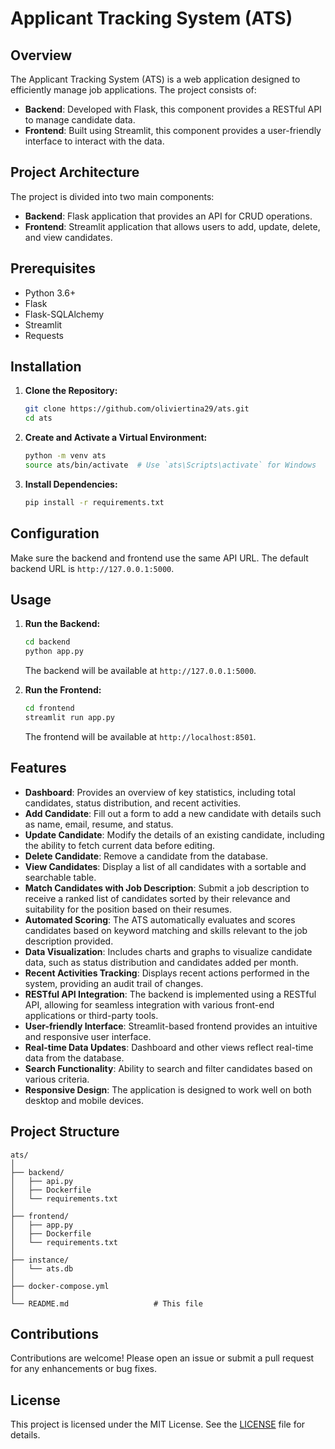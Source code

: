 # Applicant Tracking System (ATS)

## Overview

The Applicant Tracking System (ATS) is a web application designed to efficiently manage job applications. The project consists of:

- **Backend**: Developed with Flask, this component provides a RESTful API to manage candidate data.
- **Frontend**: Built using Streamlit, this component provides a user-friendly interface to interact with the data.

## Project Architecture

The project is divided into two main components:

- **Backend**: Flask application that provides an API for CRUD operations.
- **Frontend**: Streamlit application that allows users to add, update, delete, and view candidates.

## Prerequisites

- Python 3.6+
- Flask
- Flask-SQLAlchemy
- Streamlit
- Requests

## Installation

1. **Clone the Repository:**

    ```bash
    git clone https://github.com/oliviertina29/ats.git
    cd ats
    ```

2. **Create and Activate a Virtual Environment:**

    ```bash
    python -m venv ats
    source ats/bin/activate  # Use `ats\Scripts\activate` for Windows
    ```

3. **Install Dependencies:**

    ```bash
    pip install -r requirements.txt
    ```

## Configuration

Make sure the backend and frontend use the same API URL. The default backend URL is `http://127.0.0.1:5000`.

## Usage

1. **Run the Backend:**

    ```bash
    cd backend
    python app.py
    ```

    The backend will be available at `http://127.0.0.1:5000`.

2. **Run the Frontend:**

    ```bash
    cd frontend
    streamlit run app.py
    ```

    The frontend will be available at `http://localhost:8501`.

## Features

- **Dashboard**: Provides an overview of key statistics, including total candidates, status distribution, and recent activities.
- **Add Candidate**: Fill out a form to add a new candidate with details such as name, email, resume, and status.
- **Update Candidate**: Modify the details of an existing candidate, including the ability to fetch current data before editing.
- **Delete Candidate**: Remove a candidate from the database.
- **View Candidates**: Display a list of all candidates with a sortable and searchable table.
- **Match Candidates with Job Description**: Submit a job description to receive a ranked list of candidates sorted by their relevance and suitability for the position based on their resumes.
- **Automated Scoring**: The ATS automatically evaluates and scores candidates based on keyword matching and skills relevant to the job description provided.
- **Data Visualization**: Includes charts and graphs to visualize candidate data, such as status distribution and candidates added per month.
- **Recent Activities Tracking**: Displays recent actions performed in the system, providing an audit trail of changes.
- **RESTful API Integration**: The backend is implemented using a RESTful API, allowing for seamless integration with various front-end applications or third-party tools.
- **User-friendly Interface**: Streamlit-based frontend provides an intuitive and responsive user interface.
- **Real-time Data Updates**: Dashboard and other views reflect real-time data from the database.
- **Search Functionality**: Ability to search and filter candidates based on various criteria.
- **Responsive Design**: The application is designed to work well on both desktop and mobile devices.

## Project Structure

```
ats/
│
├── backend/
│   ├── api.py
│   ├── Dockerfile
│   └── requirements.txt
│
├── frontend/
│   ├── app.py
│   ├── Dockerfile
│   └── requirements.txt
│
├── instance/
│   └── ats.db
│
├── docker-compose.yml
│
└── README.md                   # This file
```


## Contributions

Contributions are welcome! Please open an issue or submit a pull request for any enhancements or bug fixes.

## License

This project is licensed under the MIT License. See the [LICENSE](LICENSE) file for details.
